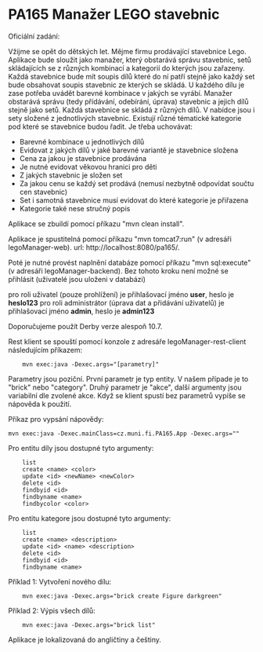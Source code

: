 PA165 Manažer LEGO stavebnic
============================
Oficiální zadání:

Vžijme se opět do dětských let. Mějme firmu prodávající stavebnice Lego.
Aplikace bude sloužit jako manažer, který obstarává správu stavebnic,
setů skládajících se z různých kombinací a kategorií do kterých jsou zařazeny. 
Každá stavebnice bude mít soupis dílů které do ní patří stejně jako
každý set bude obsahovat soupis stavebnic ze kterých se skládá.
U každého dílu je zase potřeba uvádět barevné kombinace v jakých se vyrábí.
Manažer obstarává správu (tedy přídávání, odebírání, úprava) stavebnic a jejich dílů stejně jako setů.
Každá stavebnice se skládá z různých dílů. V nabídce jsou i sety složené z jednotlivých stavebnic.
Existují různé tématické kategorie pod které se stavebnice budou řadit. Je třeba uchovávat:

- Barevné kombinace u jednotlivých dílů
- Evidovat z jakých dílů v jaké barevné variantě je stavebnice složena
- Cena za jakou je stavebnice prodávána
- Je nutné evidovat věkovou hranici pro děti
- Z jakých stavebnic je složen set
- Za jakou cenu se každý set prodává (nemusí nezbytně odpovídat součtu cen stavebnic)
- Set i samotná stavebnice musí evidovat do které kategorie je přiřazena
- Kategorie také nese stručný popis

Aplikace se zbuildí pomocí příkazu "mvn clean install".

Aplikace je spustitelná pomocí příkazu "mvn tomcat7:run" (v adresáři legoManager-web). 
url: http://localhost:8080/pa165/.

Poté je nutné provést naplnění databáze pomocí příkazu "mvn sql:execute" (v adresáři legoManager-backend). Bez tohoto kroku není možné se přihlásit (uživatelé jsou uloženi v databázi)

pro roli uživatel (pouze prohlížení) je přihlašovací jméno <b>user</b>, heslo je <b>heslo123</b>
pro roli administrátor (úprava dat a přidávání uživatelů) je přihlašovací jméno <b>admin</b>, heslo je <b>admin123</b>

Doporučujeme použít Derby verze alespoň 10.7.


Rest klient se spouští pomocí konzole z adresáře legoManager-rest-client následujícím příkazem:

        mvn exec:java -Dexec.args="[parametry]"

Parametry jsou poziční. První parametr je typ entity. V našem případe je to "brick" nebo "category".
Druhý parametr je "akce", další argumenty jsou variabilní dle zvolené akce.
Když se klient spustí bez parametrů vypíše se nápověda k použití.

Příkaz pro vypsání nápovědy:

    mvn exec:java -Dexec.mainClass=cz.muni.fi.PA165.App -Dexec.args=""



Pro entitu díly jsou dostupné tyto argumenty:

        list                              
        create <name> <color>             
        update <id> <newName> <newColor>  
        delete <id>                       
        findbyid <id>                     
        findbyname <name>                 
        findbycolor <color>               

Pro entitu kategore jsou dostupné tyto argumenty:

        list                              
        create <name> <description>       
        update <id> <name> <description>  
        delete <id>                       
        findbyid <id>                     
        findbyname <name>                 



Příklad 1: Vytvoření nového dílu:

        mvn exec:java -Dexec.args="brick create Figure darkgreen"

Příklad 2: Výpis všech dílů:

        mvn exec:java -Dexec.args="brick list"


Aplikace je lokalizovaná do angličtiny a češtiny.
